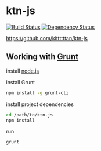 # ktn-js
[![Build Status](https://travis-ci.org/kittttttan/ktn-js.png?branch=master)](https://travis-ci.org/kittttttan/ktn-js)
[![Dependency Status](https://gemnasium.com/kittttttan/ktn-js.png)](https://gemnasium.com/kittttttan/ktn-js)

<https://github.com/kittttttan/ktn-js>

## Working with [Grunt](http://gruntjs.com/)

install [node.js](http://nodejs.org/)

install Grunt

```bash
npm install -g grunt-cli
```

install project dependencies

```bash
cd /path/to/ktn-js
npm install
```

run

```bash
grunt
```
